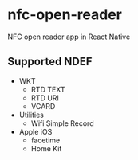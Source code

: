 # nfc-open-reader

NFC open reader app in React Native

## Supported NDEF

* WKT
  * RTD TEXT
  * RTD URI
  * VCARD
* Utilities
  * Wifi Simple Record
* Apple iOS
  * facetime
  * Home Kit
